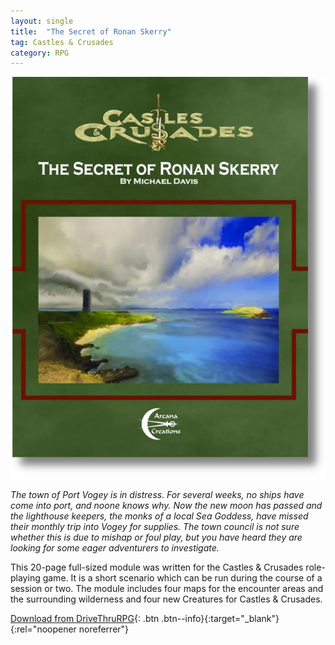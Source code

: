 ```yaml
---
layout: single
title:  "The Secret of Ronan Skerry"
tag: Castles & Crusades
category: RPG
---
```

![The Secret of Ronan Skerry Second Printing Cover](/assets/images/RonanSkerryCover.png)

*The town of Port Vogey is in distress. For several weeks, no ships have come into port, and noone knows why. Now the new
moon has passed and the lighthouse keepers, the monks of a local Sea Goddess, have missed their monthly trip into Vogey
for supplies. The town council is not sure whether this is due to mishap or foul play, but you have heard they are looking
for some eager adventurers to investigate.*

This 20-page full-sized module was written for the Castles & Crusades role-playing game. It is a short scenario which can
be run during the course of a session or two. The module includes four maps for the encounter areas and the surrounding
wilderness and four new Creatures for Castles & Crusades.

[Download from DriveThruRPG](https://preview.drivethrurpg.com/en/product/78578/The-Secret-of-Ronan-Skerry-CC?affiliate_id=208228){: .btn .btn--info}{:target="_blank"}{:rel="noopener noreferrer"}
